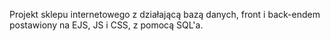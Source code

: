 Projekt sklepu internetowego z działającą bazą danych, front i back-endem postawiony na EJS, JS i CSS, z pomocą SQL'a.
